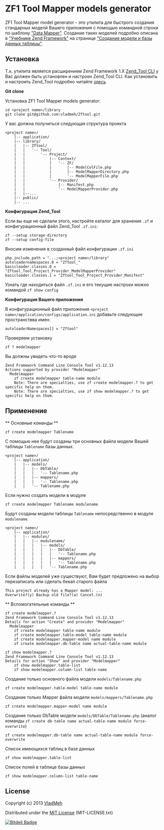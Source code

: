 # ZF1 Tool Mapper models generator 

ZF1 Tool Mapper model generator - это утилита для быстрого создания стандарных моделй Вашего приложения с помощью 
командной строки по шаблону ["Data Mapper"](http://martinfowler.com/eaaCatalog/dataMapper.html). Создание таких моделей 
подробно описана в ["Учебнике Zend Framework"](http://framework.zend.com/manual/1.12/ru/learning.html) на странице 
["Создание модели и базы данных таблицы"](http://framework.zend.com/manual/1.12/ru/learning.quickstart.create-model.html).

## Установка

Т.к. утилита является расширением Zend Framework 1.X [Zend_Tool CLI](http://framework.zend.com/manual/1.12/ru/zend.tool.usage.cli.html) 
у Вас должен быть установлен и настроен Zend_Tool CLI. Как установить и настроить Zend_Tool подробно читайте [здесь](http://framework.zend.com/manual/1.12/ru/zend.tool.extending.html)

**Git clone**
 
Установка ZF1 Tool Mapper models generator:

	cd <project name>/library
	git clone git@github.com:vladmeh/Zftool.git

У вас должна получиться следующая структура проекта

	<project name>/
        |-- application/
        |-- library/
        |   |-- Zftool/
        |   |   '-- Tool/
        |   |       '-- Project/
        |   |           |-- Context/
        |   |           |   '-- ZF/
        |   |           |       |-- ModelColFile.php
        |   |           |       |-- ModelMapperDirectory.php
        |   |           |       '-- ModelMapperFile.php
        |   |           '-- Provider/
        |   |               |-- Manifest.php
        |   |               '-- ModelMapperProvider.php
        |   |--...
        |-- public/
        |-- ...

**Конфигурация Zend_Tool**

Если вы еще не сделали этого, настройте каталог для хранения `.zf` и конфигурационный файл Zend_Tool `.zf.ini`:
		
	zf --setup storage-directory
    zf --setup config-file
	    
Вносим изменения в созданный файл конфигурации `.zf.ini`

	php.include_path = "...;<project name>/library"
    autoloadernamespaces.0 = "Zftool_"
    basicloader.classes.0 = "Zftool_Tool_Project_Provider_ModelMapperProvider"
    basicloader.classes.1 = "Zftool_Tool_Project_Provider_Manifest"
    
Узнать где находиться файл `.zf.ini` и его текущие настроки можно командой `zf show config`

**Конфигурация Вашего приложения**

В конфигурационный файл приложения `<project name>/application/configs/application.ini` добавьте следующие пространствва имен:

	autoloaderNamespaces[] = "Zftool"
	
Проверяем установку

	zf ? modelmapper
	
Вы должны увидеть что-то вроде

	Zend Framework Command Line Console Tool v1.12.13
    Actions supported by provider "Modelmapper"
      Modelmapper
        zf create modelmapper table-name module
        Note: There are specialties, use zf create modelmapper.? to get specific help on them.
        Note: There are specialties, use zf show modelmapper.? to get specific help on them.

	
## Применение

** Основные команды **

	zf create modelmapper Tablename
	
С помощью нее будут созданы три основных файла модели Вашей таблицы `Tablename` базы данных.

	<project name>/
        |-- application/
        |   |-- models/
        |   |   |-- DbTable/
        |   |   |   '-- Tablename.php
        |   |   |-- mappers/
        |   |   |   '-- Tablename.php
        |   |   '-- Tablename.php

Если нужно создать модели в модуле 

	zf create modelmapper Tablename modulename
	
Будут созданы модели таблицы `Tablename` непосредственно в модуле `modulename`.

	<project name>/
        |-- application/
        |   |-- modules/
	    |   |   |-- modulename/
		|   |   |   |-- models/
		|   |   |   |   |-- DbTable/
		|   |   |   |   |   '-- Tablename.php
		|   |   |   |   |-- mappers/
		|   |   |   |   |   '-- Tablename.php
		|   |   |   |   '-- Tablename.php
		
Если файлы моделей уже существуют, Вам будет предложено на выбор перезаписать или сделать бекап старого файла

	This project already has a Mapper model: ...
    Overwrite?(y) Backup old file?(a) Cancel.(n)

** Вспомогательные команды **

	zf create modelmapper.?
	Zend Framework Command Line Console Tool v1.12.13
	Details for action "Create" and provider "Modelmapper"
	  Modelmapper
	    zf create modelmapper table-name module
	    zf create modelmapper.table-model table-name module
	    zf create modelmapper.mapper-model name module
	    zf create modelmapper.db-table name actual-table-name module
	    
	zf show modelmapper.?
    Zend Framework Command Line Console Tool v1.12.13
    Details for action "Show" and provider "Modelmapper"
        zf show modelmapper.table-list
        zf show modelmapper.column-list table-name

Создание только основного файла модели `models/Tablename.php`

	zf create modelmapper.table-model table-name module
	
Создание только Mapper файла модели `models/mappers/Tablename.php`

	zf create modelmapper.mapper-model name module
	
Создание только DbTable модели `models/DbTable/Tablename.php` (аналог команды `zf create db-table name actual-table-name module force-overwrite`)

	zf create modelmapper.db-table name actual-table-name module force-overwrite
	
Список имеющихся таблиц в базе данных

	zf show modelmapper.table-list
	
Список полей в таблице базы данных

	zf show modelmapper.column-list table-name

## License ##

Copyright (c) 2013 [VladMeh](https://github.com/vladmeh)

Distributed under the [MIT License](http://www.opensource.org/licenses/MIT) (MIT-LICENSE.txt)

[![Bitdeli Badge](https://d2weczhvl823v0.cloudfront.net/vladmeh/zftool/trend.png)](https://bitdeli.com/free "Bitdeli Badge")

